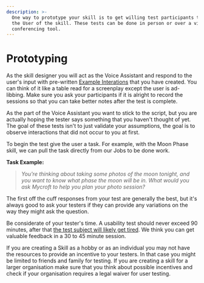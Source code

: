 ```yaml
---
description: >-
  One way to prototype your skill is to get willing test participants to act as
  the User of the skill. These tests can be done in person or over a video
  conferencing tool.
---
```


# Prototyping

As the skill designer you will act as the Voice Assistant and respond to the user's input with pre-written [Example Interations](example-dialogs.md) that you have created. You can think of it like a table read for a screenplay except the user is ad-libbing. Make sure you ask your participants if it is alright to record the sessions so that you can take better notes after the test is complete. 

As the part of the Voice Assistant you want to stick to the script, but you are actually hoping the tester says something that you haven't thought of yet. The goal of these tests isn't to just validate your assumptions, the goal is to observe interactions that did not occur to you at first.

To begin the test give the user a task. For example, with the Moon Phase skill, we can pull the task directly from our Jobs to be done work. 

**Task Example:**

> _You're thinking about taking some photos of the moon tonight, and you want to know what phase the moon will be in. What would you ask Mycroft to help you plan your photo session?_

The first off the cuff responses from your test are generally the best, but it's always good to ask your testers if they can provide any variations on the way they might ask the question.

Be considerate of your tester's time. A usability test should never exceed 90 minutes, after that [the test subject will likely get tired](https://www.nngroup.com/articles/time-budgets-for-usability-sessions/). We think you can get valuable feedback in a 30 to 45 minute session.

If you are creating a Skill as a hobby or as an individual you may not have the resources to provide an incentive to your testers. In that case you might be limited to friends and family for testing. If you are creating a skill for a larger organisation make sure that you think about possible incentives and check if your organisation requires a legal waiver for user testing.

 



